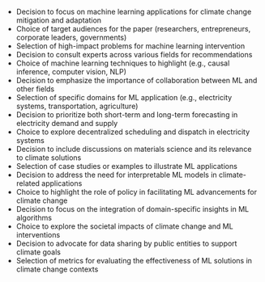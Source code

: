 - Decision to focus on machine learning applications for climate change mitigation and adaptation
- Choice of target audiences for the paper (researchers, entrepreneurs, corporate leaders, governments)
- Selection of high-impact problems for machine learning intervention
- Decision to consult experts across various fields for recommendations
- Choice of machine learning techniques to highlight (e.g., causal inference, computer vision, NLP)
- Decision to emphasize the importance of collaboration between ML and other fields
- Selection of specific domains for ML application (e.g., electricity systems, transportation, agriculture)
- Decision to prioritize both short-term and long-term forecasting in electricity demand and supply
- Choice to explore decentralized scheduling and dispatch in electricity systems
- Decision to include discussions on materials science and its relevance to climate solutions
- Selection of case studies or examples to illustrate ML applications
- Decision to address the need for interpretable ML models in climate-related applications
- Choice to highlight the role of policy in facilitating ML advancements for climate change
- Decision to focus on the integration of domain-specific insights in ML algorithms
- Choice to explore the societal impacts of climate change and ML interventions
- Decision to advocate for data sharing by public entities to support climate goals
- Selection of metrics for evaluating the effectiveness of ML solutions in climate change contexts